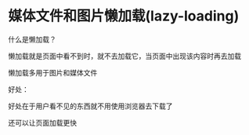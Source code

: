 # 媒体文件和图片懒加载(lazy-loading)

什么是懒加载？

懒加载就是页面中看不到时，就不去加载它，当页面中出现该内容时再去加载

懒加载多用于图片和媒体文件

好处：

好处在于用户看不见的东西就不用使用浏览器去下载了

还可以让页面加载更快
